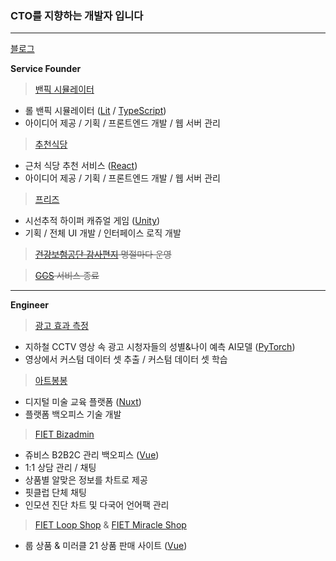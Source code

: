 ### CTO를 지향하는 개발자 입니다
---
[블로그](https://catdog6210.tistory.com)

**Service Founder**  

>[밴픽 시뮬레이터](https://www.banpick.kr)  
- 롤 밴픽 시뮬레이터 ([Lit](https://lit.dev/) / [TypeScript](https://www.typescriptlang.org/))
- 아이디어 제공 / 기획 / 프론트엔드 개발 / 웹 서버 관리

>[추천식당](https://chu.banpick.kr)  
- 근처 식당 추천 서비스 ([React](https://react.dev/))
- 아이디어 제공 / 기획 / 프론트엔드 개발 / 웹 서버 관리

>[프리즈](https://drive.google.com/file/d/1coZhAECJ-jWcdyveVooiCOWWWG-ZNgPH/view?usp=share_link)  
- 시선추적 하이퍼 캐쥬얼 게임 ([Unity](https://unity.com/kr))
- 기획 / 전체 UI 개발 / 인터페이스 로직 개발  


>~~[건강보험공단 감사편지](https://nhisletter.kr) 명절마다 운영~~  

>~~[GGS](https://ggscrim.com) 서비스 종료~~  

---
**Engineer**  

>[광고 효과 측정](http://addd.co.kr/document/tech)
- 지하철 CCTV 영상 속 광고 시청자들의 성별&나이 예측 AI모델 ([PyTorch](https://pytorch.org/))
- 영상에서 커스텀 데이터 셋 추출 / 커스텀 데이터 셋 학습  

>[아트봉봉](https://bonbon.art/)
- 디지털 미술 교육 플랫폼 ([Nuxt](https://nuxt.com/))
- 플랫폼 백오피스 기술 개발

>[FIET Bizadmin](https://bizadmin.fiet.net/)
- 쥬비스 B2B2C 관리 백오피스 ([Vue](https://vuejs.org/))
- 1:1 상담 관리 / 채팅
- 상품별 알맞은 정보를 차트로 제공
- 핏클럽 단체 채팅
- 인모션 진단 차트 및 다국어 언어팩 관리

>[FIET Loop Shop](https://loop.fiet.net/) & [FIET Miracle Shop](https://miracle21.fiet.net/order)
- 룹 상품 & 미러클 21 상품 판매 사이트 ([Vue](https://vuejs.org/))


<!-- >[FIET Miracle21 Shop](https://miracle21.fiet.net/)
- 미러클21 상품 판매 사이트 ([Vue](https://vuejs.org/)) -->




<!-- **happy-wook-kim/happy-wook-kim** is a ✨ _special_ ✨ repository because its `README.md` (this file) appears on your GitHub profile. -->
